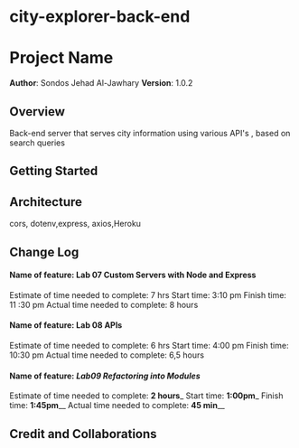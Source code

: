 # city-explorer-back-end

# Project Name

**Author**: Sondos Jehad Al-Jawhary
**Version**: 1.0.2

## Overview
Back-end server that serves city information using various API's , based on search queries

## Getting Started

## Architecture
 cors, dotenv,express, axios,Heroku 

## Change Log

#### Name of feature: Lab 07 Custom Servers with Node and Express

Estimate of time needed to complete: 7 hrs
Start time: 3:10 pm
Finish time: 11 :30 pm
Actual time needed to complete: 8 hours 


#### Name of feature: Lab 08 APIs
Estimate of time needed to complete: 6 hrs
Start time: 4:00 pm
Finish time: 10:30 pm
Actual time needed to complete: 6,5 hours


#### Name of feature: ___Lab09 Refactoring into Modules___
Estimate of time needed to complete: __2 hours___
Start time: __1:00pm___
Finish time: __1:45pm____
Actual time needed to complete: __45 min____

## Credit and Collaborations


